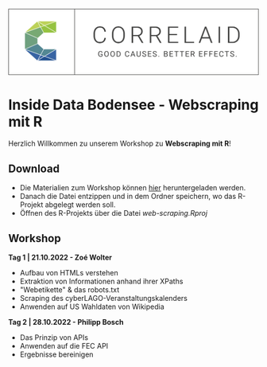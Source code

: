 ![CorrelAid Header](https://github.com/CorrelAid/workshop-webscraping/blob/main/assets/img/header.png?raw=true)

# Inside Data Bodensee - Webscraping mit R

Herzlich Willkommen zu unserem Workshop zu **Webscraping mit R**!

## Download
- Die Materialien zum Workshop können [hier](https://github.com/CorrelAid/workshop-webscraping/archive/main.zip) heruntergeladen werden.
- Danach die Datei entzippen und in dem Ordner speichern, wo das R-Projekt abgelegt werden soll.
- Öffnen des R-Projekts über die Datei *web-scraping.Rproj*

## Workshop

**Tag 1 | 21.10.2022 - Zoé Wolter**
- Aufbau von HTMLs verstehen
- Extraktion von Informationen anhand ihrer XPaths
- "Webetikette" & das robots.txt
- Scraping des cyberLAGO-Veranstaltungskalenders
- Anwenden auf US Wahldaten von Wikipedia

**Tag 2 | 28.10.2022 - Philipp Bosch**
- Das Prinzip von APIs 
- Anwenden auf die FEC API
- Ergebnisse bereinigen
